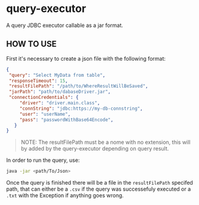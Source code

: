 # query-executor

A query JDBC executor callable as a jar format.

## HOW TO USE

First it's necessary to create a json file with the following format:

```json
{
 "query": "Select MyData from table",
 "responseTimeout": 15,
 "resultFilePath": "/path/to/WhereResultWillBeSaved",
 "jarPath": "path/to/dabaseDriver.jar",
 "connectionCredentials": {
     "driver": "driver.main.class",
     "connString": "jdbc:https://my-db-connstring",
     "user": "userName",
     "pass": "passwordWithBase64Encode",
   }
}
```
> NOTE: The resultFilePath must be a nome with no extension, this will by added by the query-executor depending on query result.

In order to run the query, use: 

```bash
java -jar <path/To/Json>
```

Once the query is finished there will be a file in the `resultFilePath` specifed path, that can either be a `.csv` if the query was successefuly executed or a `.txt` with the Exception if anything goes wrong.
